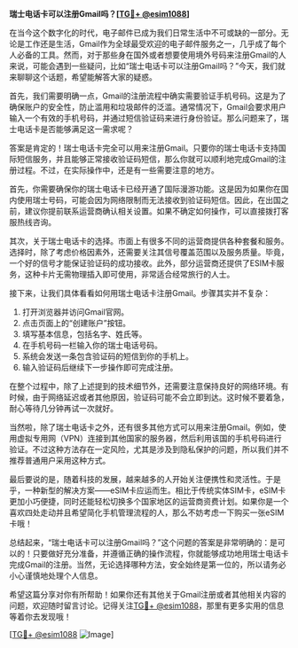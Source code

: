 **瑞士电话卡可以注册Gmail吗？[[TG💪+ @esim1088](https://t.me/s/esim1088)]**

在当今这个数字化的时代，电子邮件已成为我们日常生活中不可或缺的一部分。无论是工作还是生活，Gmail作为全球最受欢迎的电子邮件服务之一，几乎成了每个人必备的工具。然而，对于那些身在国外或者想要使用境外号码来注册Gmail的人来说，可能会遇到一些疑问，比如“瑞士电话卡可以注册Gmail吗？”今天，我们就来聊聊这个话题，希望能解答大家的疑惑。

首先，我们需要明确一点，Gmail的注册流程中确实需要验证手机号码。这是为了确保账户的安全性，防止滥用和垃圾邮件的泛滥。通常情况下，Gmail会要求用户输入一个有效的手机号码，并通过短信验证码来进行身份验证。那么问题来了，瑞士电话卡是否能够满足这一需求呢？

答案是肯定的！瑞士电话卡完全可以用来注册Gmail。只要你的瑞士电话卡支持国际短信服务，并且能够正常接收验证码短信，那么你就可以顺利地完成Gmail的注册过程。不过，在实际操作中，还是有一些需要注意的地方。

首先，你需要确保你的瑞士电话卡已经开通了国际漫游功能。这是因为如果你在国内使用瑞士号码，可能会因为网络限制而无法接收到验证码短信。因此，在出国之前，建议你提前联系运营商确认相关设置。如果不确定如何操作，可以直接拨打客服热线咨询。

其次，关于瑞士电话卡的选择。市面上有很多不同的运营商提供各种套餐和服务。选择时，除了考虑价格因素外，还需要关注其信号覆盖范围以及服务质量。毕竟，一个好的信号才能保证验证码的成功接收。此外，部分运营商还提供了ESIM卡服务，这种卡片无需物理插入即可使用，非常适合经常旅行的人士。

接下来，让我们具体看看如何用瑞士电话卡注册Gmail。步骤其实并不复杂：

1. 打开浏览器并访问Gmail官网。
2. 点击页面上的“创建账户”按钮。
3. 填写基本信息，包括名字、姓氏等。
4. 在手机号码一栏输入你的瑞士电话号码。
5. 系统会发送一条包含验证码的短信到你的手机上。
6. 输入验证码后继续下一步操作即可完成注册。

在整个过程中，除了上述提到的技术细节外，还需要注意保持良好的网络环境。有时候，由于网络延迟或者其他原因，验证码可能不会立即到达。这时候不要着急，耐心等待几分钟再试一次就好。

当然啦，除了瑞士电话卡之外，还有很多其他方式可以用来注册Gmail。例如，使用虚拟专用网（VPN）连接到其他国家的服务器，然后利用该国的手机号码进行验证。不过这种方法存在一定风险，尤其是涉及到隐私保护的问题，所以我们并不推荐普通用户采用这种方式。

最后要说的是，随着科技的发展，越来越多的人开始关注便携性和灵活性。于是乎，一种新型的解决方案——eSIM卡应运而生。相比于传统实体SIM卡，eSIM卡更加小巧便捷，同时还能轻松切换多个国家地区的运营商资费计划。如果你是一个喜欢四处走动并且希望简化手机管理流程的人，那么不妨考虑一下购买一张eSIM卡哦！

总结起来，“瑞士电话卡可以注册Gmail吗？”这个问题的答案是非常明确的：是可以的！只要做好充分准备，并遵循正确的操作流程，你就能够成功地用瑞士电话卡完成Gmail的注册。当然，无论选择哪种方法，安全始终是第一位的，所以请务必小心谨慎地处理个人信息。

希望这篇分享对你有所帮助！如果你还有其他关于Gmail注册或者其他相关内容的问题，欢迎随时留言讨论。记得关注[TG💪+ @esim1088](https://t.me/s/esim1088)，那里有更多实用的信息等着你去发现哦！

[[TG💪+ @esim1088](https://t.me/s/esim1088) ![Image](https://i.postimg.cc/4NQfJmqS/Snipaste-2025-05-13-00-14-12.png)]